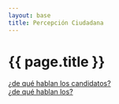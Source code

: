 ```yaml
---
layout: base
title: Percepción Ciudadana
---
```


<div class='row'>
    <div class='col-sm-7'>
        <h1 class='thin orange'>{{ page.title }}</h1>
    </div>
    <div class='col-sm-5 tright'>
        <a class='next-question' href='{{ site.baseurl }}/de-que-hablan'>
            <span class='question'>¿de qué hablan los candidatos?</span> <i class='icon-arrow-right'></i>
        </a>
    </div>
</div>

<div class='row'>
    <div class='col-md-12 air-top'>
        <div class='tabla-comparativa' id='charts'>
            <!-- Charts Here -->
        </div>
    </div>
</div>

<div class='row'>
    <div class='col-sm-12 tright'>
        <a class='next-question' href='{{ site.baseurl }}/de-que-hablan'>
            <span class='question'>¿de qué hablan los?</span> <i class='icon-arrow-right'></i>
        </a>
    </div>
</div>


<!-- Libraries -->
<script src="{{ site.baseurl }}/js/lib/d3.v3.min.js" charset="utf-8"></script>
<script src="{{ site.baseurl }}/js/lib/underscore.js" charset="utf-8"></script>
<script src="{{ site.baseurl }}/js/lib/backbone.js" charset="utf-8"></script>
<script src="{{ site.baseurl }}/js/candidatometro.js"></script>

<script>

    var jsonUrl = '{{ site.baseurl }}/data/candidatos.json';

    var dset = Candidatometro.Dataset()
        .json(jsonUrl);

    var a = {};
    _.extend(a, Backbone.Events);

    a.listenTo(dset, 'dataset:ready', function() {

        var from = new Date('2013-10-01'),
            to = new Date('2013-12-01');

        var data = [
            {name: 'Evelyn Matthei',         img: 'fot_evelyn_matthei.jpg'},
            {name: 'Michelle Bachelet',      img: 'fot_michelle_bachelet.jpg'},
            {name: 'Marco Enríquez-Ominami', img: 'fot_marco_enriquez-ominami.jpg'},
            {name: 'Alfredo Sfeir',          img: 'fot_alfredo_sfeir.jpg'},
            {name: 'Roxana Miranda',         img: 'fot_roxana_miranda.jpg'},
            {name: 'Marcel Claude',          img: 'fot_marcel_claude.jpg'},
            {name: 'Ricardo Israel',         img: 'fot_ricardo_israel.jpg'},
            {name: 'Tomás Jocelyn-Holt',     img: 'fot_tomas_jocelyn-holt.jpg'},
            {name: 'franco parisi',          img: 'fot_franco_parisi.jpg'}
        ];

        data.forEach(function(d) {
            d.data = dset.items().get(d.name);
        });

        var barchart = Candidatometro.BarChart()
            .timeDomain(d3.time.days(from, to));

        var rowCandidato = d3.select('#charts').selectAll('div.row.candidato')
            .data(data)
            .enter()
            .append('div')
            .attr('class', 'row row-candidato');

        // Avatar
        var divAvatar = rowCandidato.append('div')
            .attr('class', 'col-sm-1')
            .append('div')
            .attr('class', 'avatar');

        divAvatar
            .append('img')
            .attr('class', 'img-circle img-responsive')
            .attr('src', function(d) { return '{{ site.baseurl }}/img/' + d.img; });

        divAvatar.append('h6')
            .attr('class', 'bold uc')
            .text(function(d) { return d.name; });

        // Graph
        var divGraph = rowCandidato.append('div')
            .attr('class', 'col-sm-11 graph')
            .call(barchart);

    });

</script>

